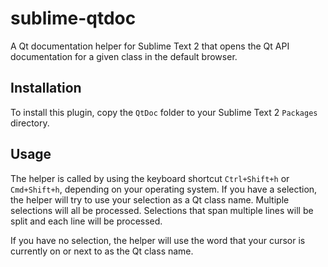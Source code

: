 sublime-qtdoc
=============

A Qt documentation helper for Sublime Text 2 that opens the Qt API documentation for a given class in the default browser.


Installation
------------
To install this plugin, copy the `QtDoc` folder to your Sublime Text 2 `Packages` directory.

Usage
-----
The helper is called by using the keyboard shortcut `Ctrl+Shift+h` or `Cmd+Shift+h`, depending on your operating system. If you have a selection, the helper will try to use your selection as a Qt class name. Multiple selections will all be processed. Selections that span multiple lines will be split and each line will be processed.

If you have no selection, the helper will use the word that your cursor is currently on or next to as the Qt class name.
